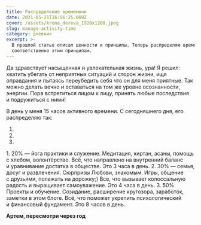 ```yaml
---
title: Распределение времемени
date: 2021-05-21T16:56:25.069Z
cover: /assets/krona_dereva_1920x1200.jpeg
slug: manage-activity-time
category: дневник
excerpt: >-
  В прошлой статье описал ценности и принципы. Теперь распределяю время
  соответственно этим принципам.
---
```

<p>Да&nbsp;здравствует насыщенная и&nbsp;увлекательная жизнь, ура! Я&nbsp;решил: хватить убегать от&nbsp;неприятных ситуаций и&nbsp;сторон жизни, ищя оправдания и&nbsp;пытаясь переубедить себя что он&nbsp;для меня приятные. Так можно делать вечно и&nbsp;оставаться на&nbsp;том&nbsp;же уровне осознанности, энергии. Пора встретиться лицом к&nbsp;лицу, принять любые последствия и&nbsp;подружиться с ними!</p>
<p>В&nbsp;день у&nbsp;меня 15 часов активного времени. С&nbsp;сегодняшнего дня, его распределяю так:</p>
<ol>
  <li></li>
  <li></li>
  <li></li>
</ol>
1. 20%&nbsp;&mdash; йога практики и&nbsp;служение. Медитация, киртан, асаны, помощь с&nbsp;хлебом, волонтёрство. Всё, что направлено на&nbsp;внутренний баланс и&nbsp;уравнивание достатка в&nbsp;обществе. Это 3 часа в&nbsp;день.
2. 30%&nbsp;&mdash; семья, досуг и&nbsp;развлечения. Сюрпризы Любови, знакомым. Игры, общение с&nbsp;друзьями, полежать на&nbsp;дорожку;) Все, что вызывает колоссальную радость и&nbsp;выращивает самоуважение. Это 4 часа в&nbsp;день.
3. 50% Проекты и&nbsp;обучение. Созидание, расширение кругозора, заработок, заметки в&nbsp;этом блоге. Всё, что поможет укрепить психологический и&nbsp;финансовый фундамент. Это 8 часов в день.

<p><strong>Артем, пересмотри через год</strong></p>
